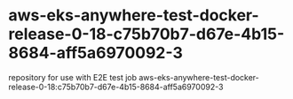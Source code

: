 # aws-eks-anywhere-test-docker-release-0-18-c75b70b7-d67e-4b15-8684-aff5a6970092-3
repository for use with E2E test job aws-eks-anywhere-test-docker-release-0-18:c75b70b7-d67e-4b15-8684-aff5a6970092-3
